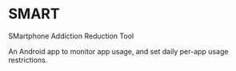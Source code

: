 # SMART
SMartphone Addiction Reduction Tool

An Android app to monitor app usage, and set daily per-app usage restrictions.
